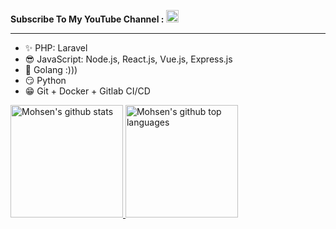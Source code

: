 **Subscribe To My YouTube Channel :**
<a href="https://www.youtube.com/channel/UCmRdgrhxeOztHfTdXXKKvHg?sub_confirmation=1">
<img src="https://www.youtube.com/about/static/svgs/icons/brand-resources/YouTube-logo-full_color_light.svg" height="20em" /> 
</a>
<br>

---
 - ✨ PHP: Laravel
 - 😎 JavaScript: Node.js, React.js, Vue.js, Express.js
 - 💙 Golang :)))
 - 😏 Python
 - 😁 Git + Docker + Gitlab CI/CD

<a href="https://github.com/mohsenbostan">
  <img height="180em" src="https://github-readme-stats.vercel.app/api?username=mohsenbostan&show_icons=true&theme=merko&count_private=true" alt="Mohsen's github stats" />
  <img height="180em" src="https://github-readme-stats.vercel.app/api/top-langs/?username=mohsenbostan&theme=merko&layout=compact" alt="Mohsen's github top languages" />
</a>
